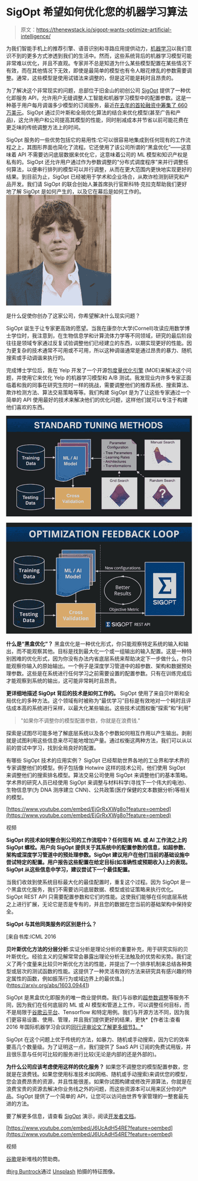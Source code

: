 # SigOpt 希望如何优化您的机器学习算法

> 原文：<https://thenewstack.io/sigopt-wants-optimize-artificial-intelligence/>

为我们智能手机上的推荐引擎、语音识别和寻路应用提供动力，[机器学习](/category/machine-learning/)以我们意识不到的更多方式渗透到我们的生活中。然而，这些系统背后的机器学习模型可能非常难以优化，并且不直观。专家并不总是知道为什么某些模型配置在某些情况下有效，而在其他情况下无效，即使是最简单的模型也有令人眼花缭乱的参数需要调整。通常，这些模型是使用试错法来调整的，但是这可能是耗时且昂贵的。

为了解决这个非常现实的问题，总部位于旧金山的初创公司 [SigOpt](https://sigopt.com/) 提供了一种优化即服务 API，允许用户无缝调整人工智能和机器学习模型中的配置参数。这是一种基于用户每月调谐多少模型的订阅服务，最近[在去年的首轮融资中筹集了 660 万美元](https://techcrunch.com/2016/08/24/sigopt-series-a/)。SigOpt 通过贝叶斯和全局优化算法的结合来优化模型(甚至广告和产品)，这允许用户和公司提高其模型的性能，同时削减成本并节省以前可能花费在更乏味的传统调整方法上的时间。

SigOpt 服务的一些优势包括它的易用性:它可以很容易地集成到任何现有的工作流程之上，其图形界面也简化了流程。它还使用了该公司所谓的“黑盒优化”——这意味着 API 不需要访问底层数据来优化它，这意味着公司的 ML 模型和知识产权是私有的。SigOpt 还允许用户通过作为参数调整的“分布式调度程序”来并行调整任何算法，以便串行排列的模型可以并行调整，从而在更大范围内更快地实现更好的结果。到目前为止，SigOpt 已经被用于学术和企业场合，从欺诈检测到研究和产品开发。我们请 SigOpt 的联合创始人兼首席执行官斯科特·克拉克帮助我们更好地了解 SigOpt 是如何产生的，以及它在幕后是如何工作的。![](img/c8aaebdaf89bd4e26c843334bb171532.png)

是什么促使你创办了这家公司，你希望解决什么现实问题？

SigOpt 诞生于让专家更高效的愿望。当我在康奈尔大学(Cornell)攻读应用数学博士学位时，我注意到，在生物信息学和计算流体力学等不同领域，研究的最后阶段往往是领域专家通过反复试验调整他们已经建立的东西，以期实现更好的性能。因为更复杂的技术通常不可用或不可用，所以这种调谐通常是通过昂贵的暴力、随机搜索或手动调谐来执行的。

完成博士学位后，我在 Yelp 开发了一个开源包[度量优化引擎](https://github.com/Yelp/MOE) (MOE)来解决这个问题，并使用它来优化 Yelp 的机器学习模型和 A/B 测试。我发现业内许多专家正面临着和我的同事在研究生院时一样的挑战，需要调整他们的推荐系统、搜索算法、欺诈检测方法、算法交易策略等等。我们构建 SigOpt 是为了让这些专家通过一个简单的 API 使用最好的技术来解决他们的优化问题，这样他们就可以专注于构建他们喜欢的东西。

![](img/6b0832bd96ab550612f468b33abbee90.png)

![](img/548cd852763f5165d46d07b87427ad8e.png)

**什么是“黑盒优化”？**
黑盒优化是一种优化形式，你只能观察特定系统的输入和输出，而不能观察其他。目标是找到最大化一个或一组输出的输入配置。这是一种特别困难的优化形式，因为你没有办法内省底层系统来帮助决定下一步做什么，你只能观察你输入的原始输出。一个例子是深度学习管道中的超参数、架构和数据预处理参数。这些是在系统进行任何学习之前需要设置的配置参数。只有在训练完成后才能观察到系统的输出，这可能非常耗时且昂贵。

**更详细地描述 SigOpt 背后的技术是如何工作的。**
SigOpt 使用了来自贝叶斯和全局优化的多种方法。这个领域有时被称为“最优学习”目标是有效地对一个耗时且评估成本高的系统进行采样，以最大化某些输出。这些技术试图权衡“探索”和“利用”

> "如果你不调整你的模型配置参数，你就是在浪费钱."

探索是试图尽可能多地了解底层系统以及各个参数如何相互作用以产生输出。剥削就是试图利用这些信息来尽可能地增加产量。通过权衡这两种方法，我们可以从以前的尝试中学习，找到全局良好的配置。

有哪些 SigOpt 技术的应用实例？
SigOpt 已经帮助世界各地的工业界和学术界的专家调整他们的模型。例子包括像 Hotwire 这样的技术公司，他们使用 SigOpt 来调整他们的搜索排名模型。算法交易公司使用 SigOpt 来调整他们的基本策略。学术界的研究人员已经使用 SigOpt 来调整与材料科学(寻找下一个伟大的电池)、生物信息学(为 DNA 测序建立 CNN)、公共政策(医疗保健的文本数据分析)等相关的模型。

[https://www.youtube.com/embed/EjGrRxXWg8o?feature=oembed](https://www.youtube.com/embed/EjGrRxXWg8o?feature=oembed)

视频

**SigOpt 的技术如何整合到公司的工作流程中？任何现有 ML 或 AI 工作流之上的 SigOpt 螺栓。用户向 SigOpt 提供关于其系统中的配置参数的信息，如超参数、架构或深度学习管道中的预处理参数。SigOpt 建议用户在他们当前的基础设施中尝试特定的配置。用户报告这些配置在给定目标(如准确性或预期收入)上的表现。SigOpt 从这些信息中学习，建议尝试下一个最佳配置。**

当我们收敛到使系统目标最大化的最佳配置时，重复这个过程。因为 SigOpt 是一个黑盒优化服务，我们不需要访问底层数据、模型或验证策略来执行优化。SigOpt REST API 只需要配置参数和它们的性能。这使我们能够在任何底层系统之上进行扩展，无论它是否是专有的，并且您的数据在您当前的基础架构中保持安全。

**SigOpt 与其他同类服务的区别是什么？**

 [来自书库:ICML 2016

**贝叶斯优化方法的分层分析**:实证分析是理论分析的重要补充，用于研究实际的贝叶斯优化。经验主义的见解常常会暴露出理论分析无法触及的优势和劣势。我们定义了两个度量来比较贝叶斯优化方法的性能，并提出了一个排序机制来总结各种类型或层次的测试函数的性能。这提供了一种灵活有效的方法来研究具有感兴趣的特定属性的函数，例如振荡行为或域边界上的最优值。](https://arxiv.org/abs/1603.09441) 

SigOpt 是黑盒优化即服务的唯一商业提供商。我们与谷歌的[超参数调整](https://cloud.google.com/ml-engine/docs/using-hyperparameter-tuning)等服务不同，因为我们在任何底层的 ML 或 AI 模型和管道上工作，可以调整任何目标，而不是局限于[谷歌云平台](https://cloud.google.com/kubernetes-engine)、Tensorflow 和特定用例。我们与开源方法不同，因为我们更容易设置、使用、管理，并且我们提供更好的结果，更快*【作者注:查看 2016 年国际机器学习会议的[同行评审论文了解更多细节】。](https://arxiv.org/abs/1603.09441)*

SigOpt 在这个问题上优于传统的方法，如暴力、随机或手动搜索，因为它的效率要高几个数量级。为了证明这一点，我们提供了 SaaS API 订阅的免费试用版，并且很乐意与任何可比较的服务进行比较(无论是内部的还是外部的)。

**为什么公司应该考虑使用这样的优化服务？**
如果您不调整您的模型配置参数，您就是在浪费钱。如果您使用标准技术(如网格、随机或手动搜索)来调优您的模型，您会浪费昂贵的资源，并且性能很差。如果你试图构建或修改开源算法，你就是在浪费宝贵的资源去解决你业务线之外的问题，而这些资源本可以用来区分你的产品。SigOpt 提供了一个简单的 API，让您可以访问由世界专家管理的一整套最先进的方法。

要了解更多信息，请查看 [SigOpt](https://sigopt.com/) 演示，阅读[开发者文档](https://sigopt.com/docs/overview)。

[https://www.youtube.com/embed/J6UcAdH54RE?feature=oembed](https://www.youtube.com/embed/J6UcAdH54RE?feature=oembed)

视频

[谷歌](https://cloud.google.com/kubernetes-engine)是新堆栈的赞助商。

由[jrg Buntrock](https://unsplash.com/@drive_art)通过 [Unsplash](https://unsplash.com/photos/wTYeNrbC9ok) 拍摄的特征图像。

<svg xmlns:xlink="http://www.w3.org/1999/xlink" viewBox="0 0 68 31" version="1.1"><title>Group</title> <desc>Created with Sketch.</desc></svg>